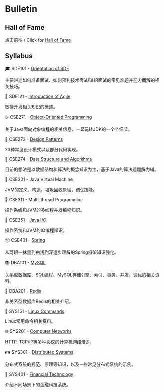 # Bulletin

## Hall of Fame

点击前往 / Click for [Hall of Fame](./halloffame.md)

## Syllabus

:mortar_board: SDE101 - [Orientation of SDE](./SDE101.md)

主要讲述如何准备面试、如何预判技术面试和HR面试的常见难题并迎刃而解的相关技巧。

:rocket: SDE121 - [Introduction of Agile](./SDE121.md)

敏捷开发相关知识的概述。

:coffee: CSE271 - [Object-Oriented Programming](./CSE271.md)

关于Java面向对象编程的相关信息，一起玩转JDK的一个个细节。

:nut_and_bolt: CSE272 - [Design Patterns](./CSE272.md)

23种常见设计模式以及部分代码实现。

:1234: CSE274 - [Data Structure and Algorithms](./CSE274.md)

目前的想法是以数据结构和算法的概念知识为主，基于Java的算法题题解为辅。

:vertical_traffic_light: CSE301 - Java Virtual Machine

JVM的定义、构造，垃圾回收原理，调优技能。

:closed_lock_with_key: CSE311 - Multi-thread Programming

操作系统和JVM的多线程并发编程知识。

:floppy_disk: CSE351 - [Java I/O](./CSE351.md)

操作系统和JVM的IO编程知识。

:package: CSE401 - [Spring](./CSE401.md)

从两眼一抹黑到由浅到深逐步理解的Spring框架知识强化。

:books: DBA101 - [MySQL](./DBA101.md)

关系型数据库、SQL编程、MySQL存储引擎、索引、事务、并发、调优的相关资料。

:memo: DBA201 - [Redis](./DBA201.md)

非关系型数据库Redis的相关介绍。

:penguin: SYS151 - [Linux Commands](./SYS151.md)

Linux常用命令相关资料。

:globe_with_meridians: SYS201 - [Computer Networks](./SYS201.md)

HTTP, TCP/IP等多种协议的计算机网络知识。

:family: SYS301 - [Distributed Systems](./SYS301.md)

分布式系统的规范、原理等知识，以及一些常见分布式系统的示例。

:atm: SYS401 - [Financial Technology](./SYS401.md)

介绍不同场景下的金融科技系统。

